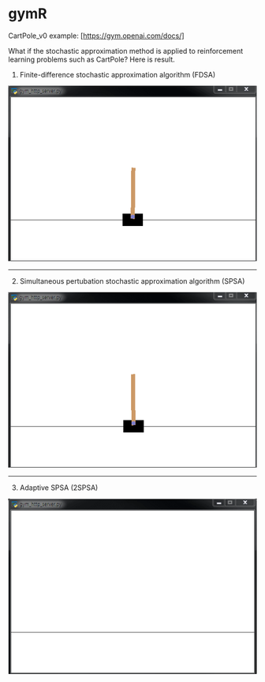 # gymR
CartPole_v0 example: [https://gym.openai.com/docs/]

What if the stochastic approximation method is applied to reinforcement learning problems such as CartPole?
Here is result.
1. Finite-difference stochastic approximation algorithm (FDSA)

![](gif/fdsa_500.gif)

----------------------
2. Simultaneous pertubation stochastic approximation algorithm (SPSA)

![](gif/sdsa_500.gif)


----------------------
3. Adaptive SPSA (2SPSA)

![](gif/2sdsa_500.gif)
